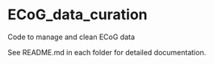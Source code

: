 # ECoG_data_curation
Code to manage and clean ECoG data

See README.md in each folder for detailed documentation.

